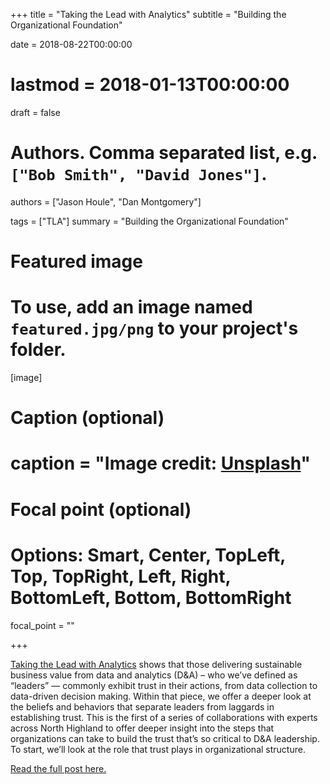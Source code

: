 +++
title = "Taking the Lead with Analytics"
subtitle = "Building the Organizational Foundation"

date = 2018-08-22T00:00:00
# lastmod = 2018-01-13T00:00:00
draft = false

# Authors. Comma separated list, e.g. `["Bob Smith", "David Jones"]`.
authors = ["Jason Houle", "Dan Montgomery"]

tags = ["TLA"]
summary = "Building the Organizational Foundation"

# Featured image
# To use, add an image named `featured.jpg/png` to your project's folder. 
[image]
  # Caption (optional)
  # caption = "Image credit: [**Unsplash**](https://unsplash.com/photos/CpkOjOcXdUY)"

  # Focal point (optional)
  # Options: Smart, Center, TopLeft, Top, TopRight, Left, Right, BottomLeft, Bottom, BottomRight
  focal_point = ""

+++

[Taking the Lead with Analytics](../../../publication/tla/) shows that those delivering sustainable business value from data and analytics (D&A) – who we’ve defined as “leaders” — commonly exhibit trust in their actions, from data collection to data-driven decision making. Within that piece, we offer a deeper look at the beliefs and behaviors that separate leaders from laggards in establishing trust. This is the first of a series of collaborations with experts across North Highland to offer deeper insight into the steps that organizations can take to build the trust that’s so critical to D&A leadership. To start, we’ll look at the role that trust plays in organizational structure.

[Read the full post here.](http://blog.northhighland.com/taking-the-lead-with-analytics-building-the-organizational-foundation/)
